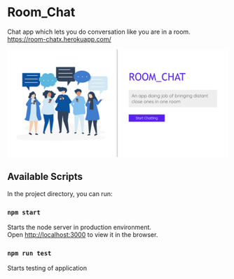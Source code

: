 # Room_Chat
Chat app which lets you do conversation like you are in a room.
https://room-chatx.herokuapp.com/

![](./public/img/chat.PNG)<!-- .element style="border: 0; background: None; box-shadow: 0 0 10px #000" -->

## Available Scripts

In the project directory, you can run:

### `npm start`

Starts the node server in production environment.<br>
Open [http://localhost:3000](http://localhost:3000) to view it in the browser.

### `npm run test`

Starts testing of application
